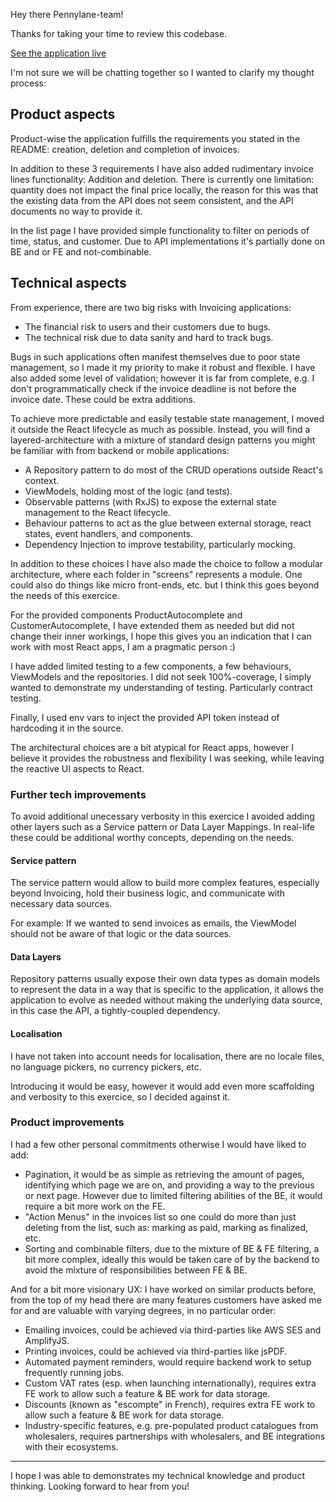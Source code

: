 Hey there Pennylane-team!

Thanks for taking your time to review this codebase.

[See the application live](https://pennylane-challenge.vercel.app/)

I'm not sure we will be chatting together so I wanted to clarify my thought process:

## Product aspects

Product-wise the application fulfills the requirements you stated in the README: creation, deletion and completion of invoices.

In addition to these 3 requirements I have also added rudimentary invoice lines functionality: Addition and deletion. There is currently one limitation: quantity does not impact the final price locally, the reason for this was that the existing data from the API does not seem consistent, and the API documents no way to provide it.

In the list page I have provided simple functionality to filter on periods of time, status, and customer. Due to API implementations it's partially done on BE and or FE and not-combinable.

## Technical aspects

From experience, there are two big risks with Invoicing applications:
 - The financial risk to users and their customers due to bugs.
 - The technical risk due to data sanity and hard to track bugs.

Bugs in such applications often manifest themselves due to poor state management, so I made it my priority to make it robust and flexible.
I have also added some level of validation; however it is far from complete, e.g. I don't programmatically check if the invoice deadline is not before the invoice date. These could be extra additions.

To achieve more predictable and easily testable state management, I moved it outside the React lifecycle as much as possible. Instead, you will find a layered-architecture with a mixture of standard design patterns you might be familiar with from backend or mobile applications:
 - A Repository pattern to do most of the CRUD operations outside React's context.
 - ViewModels, holding most of the logic (and tests).
 - Observable patterns (with RxJS) to expose the external state management to the React lifecycle.
 - Behaviour patterns to act as the glue between external storage, react states, event handlers, and components.
 - Dependency Injection to improve testability, particularly mocking.

In addition to these choices I have also made the choice to follow a modular architecture, where each folder in "screens" represents a module. One could also do things like micro front-ends, etc. but I think this goes beyond the needs of this exercice.

For the provided components ProductAutocomplete and CustomerAutocomplete, I have extended them as needed but did not change their inner workings, I hope this gives you an indication that I can work with most React apps, I am a pragmatic person :)

I have added limited testing to a few components, a few behaviours, ViewModels and the repositories. I did not seek 100%-coverage, I simply wanted to demonstrate my understanding of testing. Particularly contract testing.

Finally, I used env vars to inject the provided API token instead of hardcoding it in the source.

The architectural choices are a bit atypical for React apps, however I believe it provides the robustness and flexibility I was seeking, while leaving the reactive UI aspects to React.

### Further tech improvements

To avoid additional unecessary verbosity in this exercice I avoided adding other layers such as a Service pattern or Data Layer Mappings. In real-life these could be additional worthy concepts, depending on the needs.

#### Service pattern

The service pattern would allow to build more complex features, especially beyond Invoicing, hold their business logic, and communicate with necessary data sources.

For example: If we wanted to send invoices as emails, the ViewModel should not be aware of that logic or the data sources.

#### Data Layers

Repository patterns usually expose their own data types as domain models to represent the data in a way that is specific to the application, it allows the application to evolve as needed without making the underlying data source, in this case the API, a tightly-coupled dependency.

#### Localisation

I have not taken into account needs for localisation, there are no locale files, no language pickers, no currency pickers, etc.

Introducing it would be easy, however it would add even more scaffolding and verbosity to this exercice, so I decided against it.

### Product improvements

I had a few other personal commitments otherwise I would have liked to add:
 - Pagination, it would be as simple as retrieving the amount of pages, identifying which page we are on, and providing a way to the previous or next page. However due to limited filtering abilities of the BE, it would require a bit more work on the FE.
 - "Action Menus" in the invoices list so one could do more than just deleting from the list, such as: marking as paid, marking as finalized, etc.
 - Sorting and combinable filters, due to the mixture of BE & FE filtering, a bit more complex, ideally this would be taken care of by the backend to avoid the mixture of responsibilities between FE & BE.

And for a bit more visionary UX: I have worked on similar products before, from the top of my head there are many features customers have asked me for and are valuable with varying degrees, in no particular order:
 - Emailing invoices, could be achieved via third-parties like AWS SES and AmplifyJS.
 - Printing invoices, could be achieved via third-parties like jsPDF.
 - Automated payment reminders, would require backend work to setup frequently running jobs.
 - Custom VAT rates (esp. when launching internationally), requires extra FE work to allow such a feature & BE work for data storage.
 - Discounts (known as "escompte" in French), requires extra FE work to allow such a feature & BE work for data storage.
 - Industry-specific features, e.g. pre-populated product catalogues from wholesalers, requires partnerships with wholesalers, and BE integrations with their ecosystems.


 ---

 I hope I was able to demonstrates my technical knowledge and product thinking.
 Looking forward to hear from you!
